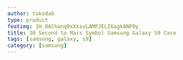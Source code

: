 ```yaml
---
author: tokodab
type: product
featimg: 1H_OAChanq0xXxsvLAMPJELI6agk8NP0y
title: 30 Second to Mars Symbol Samsung Galaxy S9 Case
tags: [samsung, galaxy, s9]
category: [samsung]
---
```

